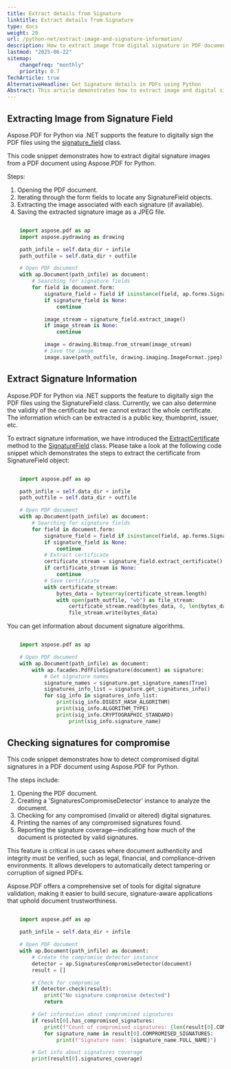 ```yaml
---
title: Extract details from Signature
linktitle: Extract details from Signature
type: docs
weight: 20
url: /python-net/extract-image-and-signature-information/
description: How to extract image from digital signature in PDF documents using Aspose.PDF for Python.
lastmod: "2025-06-22"
sitemap:
    changefreq: "monthly"
    priority: 0.7
TechArticle: true 
AlternativeHeadline: Get Signature details in PDFs using Python
Abstract: This article demonstrates how to extract image and digital signature information from PDF documents using Aspose.PDF for Python. It provides step-by-step instructions and code samples for identifying, accessing, and saving embedded images, as well as retrieving metadata and validation status of digital signatures. 
---
```


## Extracting Image from Signature Field

Aspose.PDF for Python via .NET supports the feature to digitally sign the PDF files using the [signature_field](https://reference.aspose.com/pdf/python-net/aspose.pdf.forms/signaturefield/) class.

This code snippet demonstrates how to extract digital signature images from a PDF document using Aspose.PDF for Python.

Steps:

1. Opening the PDF document.
1. Iterating through the form fields to locate any SignatureField objects.
1. Extracting the image associated with each signature (if available).
1. Saving the extracted signature image as a JPEG file.

```python

    import aspose.pdf as ap
    import aspose.pydrawing as drawing

    path_infile = self.data_dir + infile
    path_outfile = self.data_dir + outfile

    # Open PDF document
    with ap.Document(path_infile) as document:
        # Searching for signature fields
        for field in document.form:
            signature_field = field if isinstance(field, ap.forms.SignatureField) else None
            if signature_field is None:
                continue

            image_stream = signature_field.extract_image()
            if image_stream is None:
                continue

            image = drawing.Bitmap.from_stream(image_stream)
            # Save the image
            image.save(path_outfile, drawing.imaging.ImageFormat.jpeg)
```

## Extract Signature Information

Aspose.PDF for Python via .NET supports the feature to digitally sign the PDF files using the SignatureField class. Currently, we can also determine the validity of the certificate but we cannot extract the whole certificate. The information which can be extracted is a public key, thumbprint, issuer, etc.

To extract signature information, we have introduced the [ExtractCertificate](https://reference.aspose.com/pdf/python-net/aspose.pdf.forms/signaturefield/#methods) method to the [SignatureField](https://reference.aspose.com/pdf/python-net/aspose.pdf.forms/signaturefield/) class. Please take a look at the following code snippet which demonstrates the steps to extract the certificate from SignatureField object:

```python

    import aspose.pdf as ap

    path_infile = self.data_dir + infile
    path_outfile = self.data_dir + outfile

    # Open PDF document
    with ap.Document(path_infile) as document:
        # Searching for signature fields
        for field in document.form:
            signature_field = field if isinstance(field, ap.forms.SignatureField) else None
            if signature_field is None:
                continue
            # Extract certificate
            certificate_stream = signature_field.extract_certificate()
            if certificate_stream is None:
                continue
            # Save certificate
            with certificate_stream:
                bytes_data = bytearray(certificate_stream.length)
                with open(path_outfile, "wb") as file_stream:
                    certificate_stream.read(bytes_data, 0, len(bytes_data))
                    file_stream.write(bytes_data)
```

You can get information about document signature algorithms.

```python

    import aspose.pdf as ap

    # Open PDF document
    with ap.Document(path_infile) as document:
        with ap.facades.PdfFileSignature(document) as signature:
            # Get signature names
            signature_names = signature.get_signature_names(True)
            signatures_info_list = signature.get_signatures_info()
            for sig_info in signatures_info_list:
                print(sig_info.DIGEST_HASH_ALGORITHM)
                print(sig_info.ALGORITHM_TYPE)
                print(sig_info.CRYPTOGRAPHIC_STANDARD)
                    print(sig_info.signature_name)
```

## Checking signatures for compromise

This code snippet demonstrates how to detect compromised digital signatures in a PDF document using Aspose.PDF for Python.

The steps include:

1. Opening the PDF document.
1. Creating a 'SignaturesCompromiseDetector' instance to analyze the document.
1. Checking for any compromised (invalid or altered) digital signatures.
1. Printing the names of any compromised signatures found.
1. Reporting the signature coverage—indicating how much of the document is protected by valid signatures.

This feature is critical in use cases where document authenticity and integrity must be verified, such as legal, financial, and compliance-driven environments. It allows developers to automatically detect tampering or corruption of signed PDFs.

Aspose.PDF offers a comprehensive set of tools for digital signature validation, making it easier to build secure, signature-aware applications that uphold document trustworthiness.

```python

    import aspose.pdf as ap

    path_infile = self.data_dir + infile

    # Open PDF document
    with ap.Document(path_infile) as document:
        # Create the compromise detector instance
        detector = ap.SignaturesCompromiseDetector(document)
        result = []

        # Check for compromise
        if detector.check(result):
            print("No signature compromise detected")
            return

        # Get information about compromised signatures
        if result[0].has_compromised_signatures:
            print(f"Count of compromised signatures: {len(result[0].COMPROMISED_SIGNATURES)}")
            for signature_name in result[0].COMPROMISED_SIGNATURES:
                print(f"Signature name: {signature_name.FULL_NAME}")

        # Get info about signatures coverage
        print(result[0].signatures_coverage)
```
